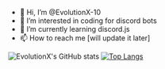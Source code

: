 - 👋 Hi, I’m @EvolutionX-10
- 👀 I’m interested in coding for discord bots
- 🌱 I’m currently learning discord.js
- 📫 How to reach me [will update it later]

![EvolutionX's GitHub stats](https://github-readme-stats.vercel.app/api?username=EvolutionX-10&show_icons=true&theme=midnight-purple&count_private=true&custom_title=EvolutionX\'s+Stats&hide=["issues","contribs"])
[![Top Langs](https://github-readme-stats.vercel.app/api/top-langs/?username=EvolutionX-10&layout=compact&hide_title=false&theme=midnight-purple)](https://github.com/EvolutionX-10/EvolutionX-10)
